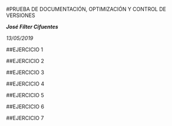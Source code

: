 #PRUEBA DE DOCUMENTACIÓN, OPTIMIZACIÓN Y CONTROL DE VERSIONES

***José Fílter Cifuentes***

*13/05/2019*

##EJERCICIO 1

##EJERCICIO 2

##EJERCICIO 3

##EJERCICIO 4

##EJERCICIO 5

##EJERCICIO 6

##EJERCICIO 7
